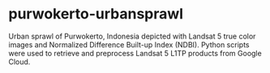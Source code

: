 # purwokerto-urbansprawl
Urban sprawl of Purwokerto, Indonesia depicted with Landsat 5 true color images and Normalized Difference Built-up Index (NDBI). Python scripts were used to retrieve and preprocess Landsat 5 L1TP products from Google Cloud. 
